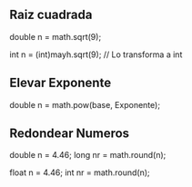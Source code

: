 

Raiz cuadrada
-------------------------------------------------------------------------------------------------------------


double n = math.sqrt(9);


int n = (int)mayh.sqrt(9); // Lo transforma a int




Elevar Exponente
-------------------------------------------------------------------------------------------------------------

double n = math.pow(base, Exponente);




Redondear Numeros
-------------------------------------------------------------------------------------------------------------


double n = 4.46;
long nr = math.round(n);



float n = 4.46;
int nr = math.round(n);


